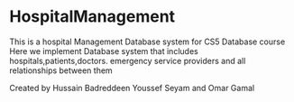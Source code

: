# HospitalManagement

This is a hospital Management Database system for CS5 Database course 
Here we implement Database system that includes hospitals,patients,doctors. emergency service providers and all relationships between them

Created by Hussain Badreddeen Youssef Seyam and Omar Gamal

